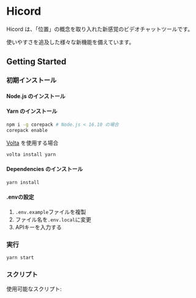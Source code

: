 # Hicord

Hicord は、「位置」の概念を取り入れた新感覚のビデオチャットツールです。

使いやすさを追及した様々な新機能を備えています。

## Getting Started

### 初期インストール

#### Node.js のインストール

#### Yarn のインストール

```bash
npm i -g corepack # Node.js < 16.10 の場合
corepack enable
```

[Volta](https://volta.sh/) を使用する場合

```bash
volta install yarn
```

#### Dependencies のインストール

```bash
yarn install
```

#### .envの設定
1. `.env.example`ファイルを複製
2. ファイル名を`.env.local`に変更
3. APIキーを入力する

### 実行

```bash
yarn start
```

### スクリプト

使用可能なスクリプト:

```bash

```

